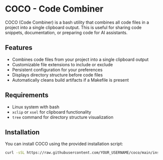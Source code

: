 # COCO - Code Combiner

COCO (Code Combiner) is a bash utility that combines all code files in a project into a single clipboard output. This is useful for sharing code snippets, documentation, or preparing code for AI assistants.

## Features

- Combines code files from your project into a single clipboard output
- Customizable file extensions to include or exclude
- Persistent configuration for your preferences
- Displays directory structure before code files
- Automatically cleans build artifacts if a Makefile is present

## Requirements

- Linux system with bash
- `xclip` or `xsel` for clipboard functionality
- `tree` command for directory structure visualization

## Installation

You can install COCO using the provided installation script:

```bash
curl -sSL https://raw.githubusercontent.com/YOUR_USERNAME/coco/main/install.sh | bash

